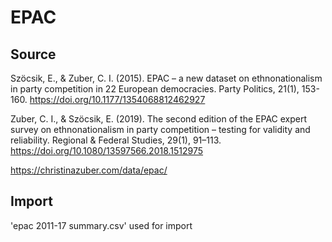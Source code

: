 # EPAC

## Source

Szöcsik, E., & Zuber, C. I. (2015). EPAC – a new dataset on ethnonationalism in party competition in 22 European democracies. Party Politics, 21(1), 153-160. https://doi.org/10.1177/1354068812462927

Zuber, C. I., & Szöcsik, E. (2019). The second edition of the EPAC expert survey on ethnonationalism in party competition – testing for validity and reliability. Regional & Federal Studies, 29(1), 91–113. https://doi.org/10.1080/13597566.2018.1512975

https://christinazuber.com/data/epac/

## Import

'epac 2011-17 summary.csv' used for import
